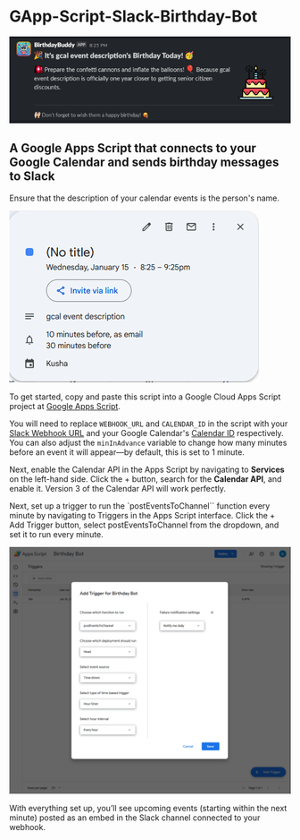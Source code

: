 # GApp-Script-Slack-Birthday-Bot

![Message Preview](screenshots/message.png)

## A Google Apps Script that connects to your Google Calendar and sends birthday messages to Slack

Ensure that the description of your calendar events is the person's name.

![Calendar Event](screenshots/calevent.png)

To get started, copy and paste this script into a Google Cloud Apps Script project at [Google Apps Script](https://script.google.com).

You will need to replace `WEBHOOK_URL` and `CALENDAR_ID` in the script with your [Slack Webhook URL](https://slack.com/marketplace/A0F7XDUAZ) and your Google Calendar's [Calendar ID](https://docs.simplecalendar.io/find-google-calendar-id/) respectively. You can also adjust the `minInAdvance` variable to change how many minutes before an event it will appear—by default, this is set to 1 minute.

Next, enable the Calendar API in the Apps Script by navigating to **Services** on the left-hand side. Click the + button, search for the **Calendar API**, and enable it. Version 3 of the Calendar API will work perfectly.

Next, set up a trigger to run the `postEventsToChannel`` function every minute by navigating to Triggers in the Apps Script interface. Click the + Add Trigger button, select postEventsToChannel from the dropdown, and set it to run every minute.

![Trigger Setup](screenshots/trigger.png)

With everything set up, you’ll see upcoming events (starting within the next minute) posted as an embed in the Slack channel connected to your webhook.